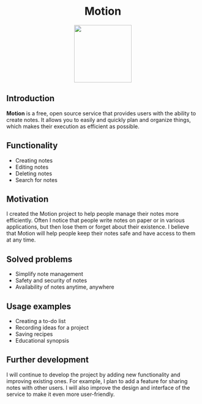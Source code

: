 <div align="center">
<h1>Motion</h1>
  <img src="https://user-images.githubusercontent.com/126200705/226333315-611c9e40-f9f3-49f6-9b43-b6a69ddcccd9.png" width=150>
</div>
<h2>Introduction</h2>
<b>Motion</b> is a free, open source service that provides users with the ability to create notes. It allows you to easily and quickly plan and organize things, which makes their execution as efficient as possible.<br>
<h2>Functionality</h2>
<ul>
  <li>Creating notes</li>
  <li>Editing notes</li>
  <li>Deleting notes</li>
  <li>Search for notes</li>
  <!--
  Future functionality
  <li>Automatic saving of notes when changing</li>
  <li>Ability to add tags to notes for easier search</li>
  <li>Sort notes by creation date and alphabetically</li>
  <li>Exporting notes in PDF format</li>
  -->
</ul>
<h2>Motivation</h2>
I created the Motion project to help people manage their notes more efficiently. Often I notice that people write notes on paper or in various applications, but then lose them or forget about their existence. I believe that Motion will help people keep their notes safe and have access to them at any time.
<h2>Solved problems</h2>
<ul>
  <li>Simplify note management</li>
  <li>Safety and security of notes</li>
  <li>Availability of notes anytime, anywhere</li>
</ul>
<h2>Usage examples</h2>
<ul>
  <li>Creating a to-do list</li>
  <li>Recording ideas for a project</li>
  <li>Saving recipes</li>
  <li>Educational synopsis</li>
</ul>
<h2>Further development</h2>
I will continue to develop the project by adding new functionality and improving existing ones. For example, I plan to add a feature for sharing notes with other users. I will also improve the design and interface of the service to make it even more user-friendly.
